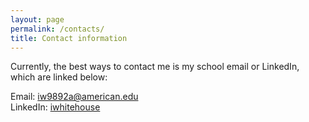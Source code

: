```yaml
---
layout: page
permalink: /contacts/
title: Contact information
---
```


Currently, the best ways to contact me is my school email or LinkedIn, which are linked below:

Email: [iw9892a@american.edu](mailto:iw9892a@american.edu)  
LinkedIn: [iwhitehouse](https://www.linkedin.com/in/iwhitehouse/)